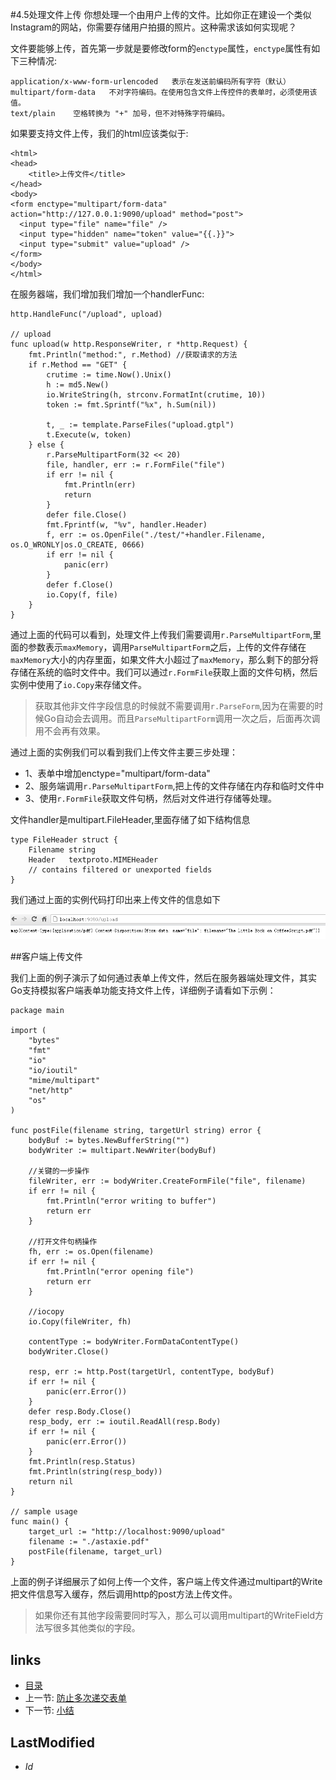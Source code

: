#4.5处理文件上传
你想处理一个由用户上传的文件。比如你正在建设一个类似Instagram的网站，你需要存储用户拍摄的照片。这种需求该如何实现呢？

文件要能够上传，首先第一步就是要修改form的`enctype`属性，`enctype`属性有如下三种情况:

	application/x-www-form-urlencoded   表示在发送前编码所有字符（默认）
	multipart/form-data	  不对字符编码。在使用包含文件上传控件的表单时，必须使用该值。
	text/plain	  空格转换为 "+" 加号，但不对特殊字符编码。

如果要支持文件上传，我们的html应该类似于:

	<html>
	<head>
		<title>上传文件</title>
	</head>
	<body>
	<form enctype="multipart/form-data" action="http://127.0.0.1:9090/upload" method="post"> 
	  <input type="file" name="file" /> 
	  <input type="hidden" name="token" value="{{.}}">
	  <input type="submit" value="upload" /> 
	</form>
	</body>
	</html>

在服务器端，我们增加我们增加一个handlerFunc:

	http.HandleFunc("/upload", upload)

	// upload
	func upload(w http.ResponseWriter, r *http.Request) {
		fmt.Println("method:", r.Method) //获取请求的方法
		if r.Method == "GET" {
			crutime := time.Now().Unix()
			h := md5.New()
			io.WriteString(h, strconv.FormatInt(crutime, 10))
			token := fmt.Sprintf("%x", h.Sum(nil))

			t, _ := template.ParseFiles("upload.gtpl")
			t.Execute(w, token)
		} else {
			r.ParseMultipartForm(32 << 20)
			file, handler, err := r.FormFile("file")
			if err != nil {
				fmt.Println(err)
				return
			}
			defer file.Close()
			fmt.Fprintf(w, "%v", handler.Header)
			f, err := os.OpenFile("./test/"+handler.Filename, os.O_WRONLY|os.O_CREATE, 0666)
			if err != nil {
				panic(err)
			}
			defer f.Close()
			io.Copy(f, file)
		}
	}

通过上面的代码可以看到，处理文件上传我们需要调用`r.ParseMultipartForm`,里面的参数表示`maxMemory`，调用`ParseMultipartForm`之后，上传的文件存储在`maxMemory`大小的内存里面，如果文件大小超过了`maxMemory`，那么剩下的部分将存储在系统的临时文件中。我们可以通过`r.FormFile`获取上面的文件句柄，然后实例中使用了`io.Copy`来存储文件。

>获取其他非文件字段信息的时候就不需要调用`r.ParseForm`,因为在需要的时候Go自动会去调用。而且`ParseMultipartForm`调用一次之后，后面再次调用不会再有效果。

通过上面的实例我们可以看到我们上传文件主要三步处理：

- 1、表单中增加enctype="multipart/form-data"
- 2、服务端调用`r.ParseMultipartForm`,把上传的文件存储在内存和临时文件中
- 3、使用`r.FormFile`获取文件句柄，然后对文件进行存储等处理。

文件handler是multipart.FileHeader,里面存储了如下结构信息

	type FileHeader struct {
    	Filename string
    	Header   textproto.MIMEHeader
    	// contains filtered or unexported fields	
	}

我们通过上面的实例代码打印出来上传文件的信息如下

![](images/4.5.upload2.png?raw=true)


##客户端上传文件

我们上面的例子演示了如何通过表单上传文件，然后在服务器端处理文件，其实Go支持模拟客户端表单功能支持文件上传，详细例子请看如下示例：

	package main

	import (
		"bytes"
		"fmt"
		"io"
		"io/ioutil"
		"mime/multipart"
		"net/http"
		"os"
	)

	func postFile(filename string, targetUrl string) error {
		bodyBuf := bytes.NewBufferString("")
		bodyWriter := multipart.NewWriter(bodyBuf)

		//关键的一步操作
		fileWriter, err := bodyWriter.CreateFormFile("file", filename)
		if err != nil {
			fmt.Println("error writing to buffer")
			return err
		}

		//打开文件句柄操作
		fh, err := os.Open(filename)
		if err != nil {
			fmt.Println("error opening file")
			return err
		}

		//iocopy
		io.Copy(fileWriter, fh)

		contentType := bodyWriter.FormDataContentType()
		bodyWriter.Close()

		resp, err := http.Post(targetUrl, contentType, bodyBuf)
		if err != nil {
			panic(err.Error())
		}
		defer resp.Body.Close()
		resp_body, err := ioutil.ReadAll(resp.Body)
		if err != nil {
			panic(err.Error())
		}
		fmt.Println(resp.Status)
		fmt.Println(string(resp_body))
		return nil
	}

	// sample usage 
	func main() {
		target_url := "http://localhost:9090/upload"
		filename := "./astaxie.pdf"
		postFile(filename, target_url)
	}


上面的例子详细展示了如何上传一个文件，客户端上传文件通过multipart的Write把文件信息写入缓存，然后调用http的post方法上传文件。

>如果你还有其他字段需要同时写入，那么可以调用multipart的WriteField方法写很多其他类似的字段。

## links
   * [目录](<preface.md>)
   * 上一节: [防止多次递交表单](<4.4.md>)
   * 下一节: [小结](<4.6.md>)

## LastModified 
   * $Id$